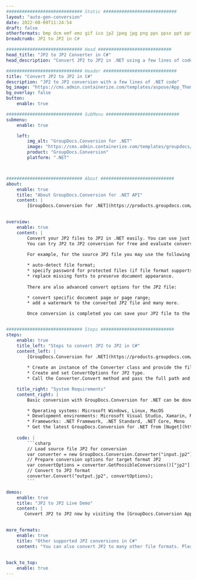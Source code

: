 ```yaml
---
############################# Static ############################
layout: "auto-gen-conversion"
date: 2022-08-09T11:24:54
draft: false
otherformats: bmp dcm emf emz gif ico jp2 jpeg jpg png pps ppsx ppt pptx psb psd svg svgz tga tif tiff webp wmf wmz
breadcrumb: JP2 to JP2 in C#

############################# Head ############################
head_title: "JP2 to JP2 Converter in C#"
head_description: "Convert JP2 to JP2 in .NET using a few lines of code. Use the GroupDocs Document Conversion API to convert over 160 file formats."

############################# Header ############################
title: "Convert JP2 to JP2 in C#"
description: "JP2 to JP2 conversion with a few lines of .NET code"
bg_image: "https://cms.admin.containerize.com/templates/aspose/App_Themes/V3/images/bg/header1.png"
bg_overlay: false
button:
    enable: true

############################# SubMenu ############################
submenu:
    enable: true

    left:
        img_alt: "GroupDocs.Conversion for .NET"
        image: "https://cms.admin.containerize.com/templates/groupdocs/images/product-logos/90x90-noborder/groupdocs-conversion-net.png"
        product: "GroupDocs.Conversion"
        platform: ".NET"



############################# About ############################
about:
    enable: true
    title: "About GroupDocs.Conversion for .NET API"
    content: |
        [GroupDocs.Conversion for .NET](https://products.groupdocs.com/conversion/net/) can be used to convert Microsoft Word, Excel, PowerPoint, PDF, Visio and other formats. GroupDocs.Conversion is a standalone API that is suitable for back-end and internal systems where high performance is required. It does not depend on any software such as Microsoft or Open Office.
    

overview:
    enable: true
    content: |
        Convert your JP2 files to JP2 in .NET easily. You can use just a couple of C# code lines in any platform of your choice like - Windows, Linux, macOS.
        You can try JP2 to JP2 conversion for free and evaluate conversion results quality.  Along with simple file conversion scenarios you can try more advanced options for loading source JP2 file and for saving output JP2 result. 
        
        For example, for the source JP2 file you may use the following load options:

        * auto-detect file format;
        * specify password for protected files (if file format supports it);
        * replace missing fonts to preserve document appearance.
        
        There are also advanced convert options for the JP2 file:

        * convert specific document page or page range;
        * add a watermark to the converted JP2 file and many more.

        Once conversion is completed you can save your JP2 file to the local file path or any third-party storage like FTP, Amazon S3, Google Drive, Dropbox etc. Please note - to convert JP2 to JP2 there is no need for any additional software installed - like MS Office, Open Office, Adobe Acrobat Reader etc.


############################# Steps ############################
steps:
    enable: true
    title_left: "Steps to convert JP2 to JP2 in C#"
    content_left: |
        [GroupDocs.Conversion for .NET](https://products.groupdocs.com/conversion/net/) makes it easy for developers to convert a JP2 file to JP2 with a few lines of code.
        
        * Create an instance of the Converter class and provide the file JP2 with the full path
        * Create and set ConvertOptions for JP2 type.
        * Call the Converter.Convert method and pass the full path and format (JP2) as a parameter

    title_right: "System Requirements"
    content_right: |
        Basic conversion with GroupDocs.Conversion for .NET can be done in just a few simple steps. Our APIs are supported on all major platforms and operating systems. Before executing the code below, make sure you have the following prerequisites installed on your system.

        * Operating systems: Microsoft Windows, Linux, MacOS
        * Development environments: Microsoft Visual Studio, Xamarin, MonoDevelop
        * Frameworks: .NET Framework, .NET Standard, .NET Core, Mono
        * Get the latest GroupDocs.Conversion for .NET from [Nuget](https://www.nuget.org/packages/groupdocs.conversion)
         
    code: |
        ```csharp    
        // Load source file JP2 for conversion
        var converter = new GroupDocs.Conversion.Converter("input.jp2");
        // Prepare conversion options for target format JP2
        var convertOptions = converter.GetPossibleConversions()["jp2"].ConvertOptions;
        // Convert to JP2 format
        converter.Convert("output.jp2", convertOptions);
        ```

demos:
    enable: true
    title: "JP2 to JP2 Live Demo"
    content: |
       Convert JP2 to JP2 now by visiting the [GroupDocs.Conversion App](https://products.groupdocs.app/conversion/family) website. Online demo has the following advantages
          

more_formats:
    enable: true
    title: "Other supported JP2 conversions in C#"
    content: "You can also convert JP2 to many other file formats. Please see the list below."
       
       
back_to_top:
    enable: true
---
```

